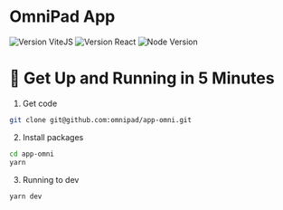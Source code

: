 # OmniPad App

<p>
  <img 
    src="https://img.shields.io/npm/v/vite?label=Vite&logo=vite&style=for-the-badge"
    alt="Version ViteJS" />
  <img 
    src="https://img.shields.io/npm/v/react?label=React&logo=react&style=for-the-badge"
    alt="Version React" />
  <img 
    src="https://img.shields.io/badge/Node-%3E%3D%2016.17.0-blueviolet?style=for-the-badge&logo=appveyor"
    alt="Node Version"
</p>

# 🚀 Get Up and Running in 5 Minutes

1. Get code
```bash
git clone git@github.com:omnipad/app-omni.git
```

2. Install packages
```bash
cd app-omni
yarn
```

3. Running to dev
```bash
yarn dev
```